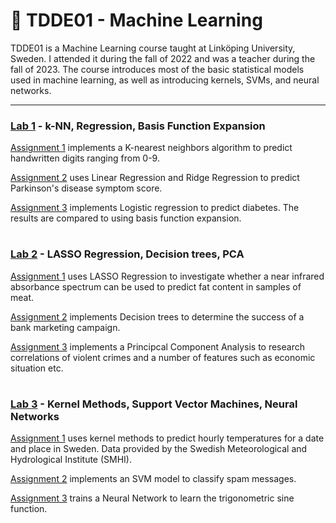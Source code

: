 # 🤖 TDDE01 - Machine Learning

TDDE01 is a Machine Learning course taught at Linköping University, Sweden. I attended it during the fall of 2022 and was a teacher during the fall of 2023.
The course introduces most of the basic statistical models used in machine learning, as well as introducing kernels, SVMs, and neural networks.

---

### [Lab 1](https://github.com/HannesBengtsson/TDDE01-Machine-Learning/tree/main/Lab1) - k-NN, Regression, Basis Function Expansion

[Assignment 1](https://github.com/HannesBengtsson/TDDE01-Machine-Learning/blob/main/Lab1/Lab1_1.R) implements a K-nearest neighbors algorithm to predict handwritten digits ranging from 0-9.

[Assignment 2](https://github.com/HannesBengtsson/TDDE01-Machine-Learning/blob/main/Lab1/Lab1_2.R) uses Linear Regression and Ridge Regression to predict Parkinson's disease symptom score.

[Assignment 3](https://github.com/HannesBengtsson/TDDE01-Machine-Learning/blob/main/Lab1/Lab1_3.R) implements Logistic regression to predict diabetes. The results are compared to using basis function expansion.

#

### [Lab 2](https://github.com/HannesBengtsson/TDDE01-Machine-Learning/tree/main/Lab2) - LASSO Regression, Decision trees, PCA

[Assignment 1](https://github.com/HannesBengtsson/TDDE01-Machine-Learning/blob/main/Lab2/Lab2_1.R) uses LASSO Regression to investigate whether a near infrared absorbance spectrum can be used to predict fat content in samples of meat.

[Assignment 2](https://github.com/HannesBengtsson/TDDE01-Machine-Learning/blob/main/Lab2/Lab2_2.R) implements Decision trees to determine the success of a bank marketing campaign.

[Assignment 3](https://github.com/HannesBengtsson/TDDE01-Machine-Learning/blob/main/Lab2/Lab2_3.R) implements a Principcal Component Analysis to research correlations of violent crimes and a number of features such as economic situation etc.

#

### [Lab 3](https://github.com/HannesBengtsson/TDDE01-Machine-Learning/tree/main/Lab3) - Kernel Methods, Support Vector Machines, Neural Networks

[Assignment 1](https://github.com/HannesBengtsson/TDDE01-Machine-Learning/blob/main/Lab3/Lab3_1.R) uses kernel methods to predict hourly temperatures for a date and place in Sweden. Data provided by the Swedish Meteorological and Hydrological Institute (SMHI).

[Assignment 2](https://github.com/HannesBengtsson/TDDE01-Machine-Learning/blob/main/Lab3/Lab3_2.R) implements an SVM model to classify spam messages.

[Assignment 3](https://github.com/HannesBengtsson/TDDE01-Machine-Learning/blob/main/Lab3/Lab3_3.R) trains a Neural Network to learn the trigonometric sine function.
